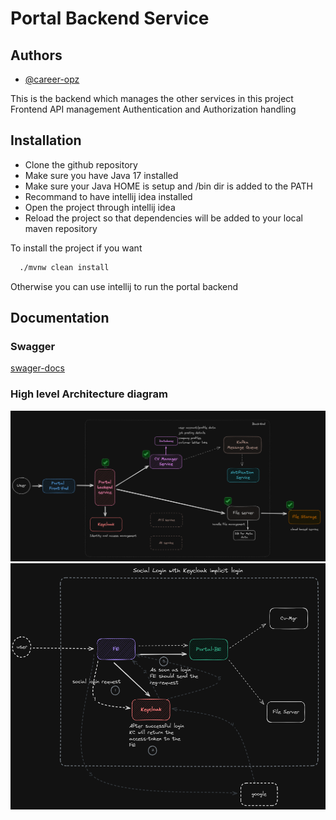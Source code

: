 # Portal Backend Service
## Authors

- [@career-opz](https://www.github.com/career-opz)

This is the backend which manages the other services in this project
Frontend API management
Authentication and Authorization handling
## Installation

- Clone the github repository
- Make sure you have Java 17 installed
- Make sure your Java HOME is setup and /bin dir is added to the PATH
- Recommand to have intellij idea installed
- Open the project through intellij idea
- Reload the project so that dependencies will be added to your local maven repository

To install the project if you want
```bash
  ./mvnw clean install
```

Otherwise you can use intellij to run the portal backend
## Documentation
### Swagger
[swager-docs](http://localhost:9091/swagger-ui/index.html)
### High level Architecture diagram
![Highlevel Architecture](https://github.com/career-opz/portal-backend/blob/main/docs/images/archi.png?raw=true)
![Social Login Design](https://github.com/career-opz/portal-backend/blob/main/docs/images/social_login.png?raw=true)

    